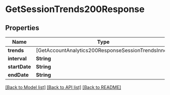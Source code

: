 # GetSessionTrends200Response

## Properties
Name | Type | Description | Notes
------------ | ------------- | ------------- | -------------
**trends** | [GetAccountAnalytics200ResponseSessionTrendsInner] |  | 
**interval** | **String** |  | 
**startDate** | **String** |  | 
**endDate** | **String** |  | 

[[Back to Model list]](../README.md#documentation-for-models) [[Back to API list]](../README.md#documentation-for-api-endpoints) [[Back to README]](../README.md)


